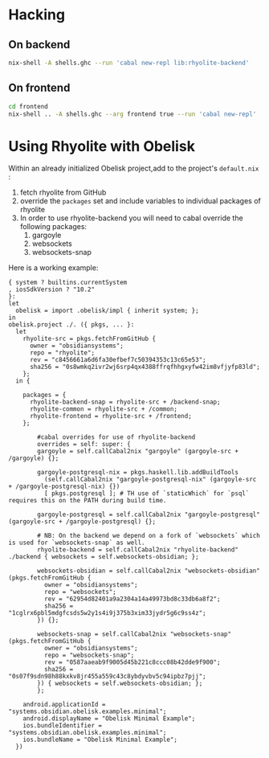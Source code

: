 # Hacking


## On backend

```bash
nix-shell -A shells.ghc --run 'cabal new-repl lib:rhyolite-backend'
```


## On frontend

```bash
cd frontend
nix-shell .. -A shells.ghc --arg frontend true --run 'cabal new-repl'
```
# Using Rhyolite with Obelisk

Within an already initialized Obelisk project,add to the project's `default.nix`  :
 1. fetch rhyolite from GitHub
 1. override the `packages` set and include variables to individual packages of rhyolite
 1. In order to use rhyolite-backend you will need to cabal override the following packages:
    1. gargoyle
    1. websockets
    1. websockets-snap

Here is a working example:
```
{ system ? builtins.currentSystem
, iosSdkVersion ? "10.2"
}:
let
  obelisk = import .obelisk/impl { inherit system; };
in
obelisk.project ./. ({ pkgs, ... }:
  let
    rhyolite-src = pkgs.fetchFromGitHub {
      owner = "obsidiansystems";
      repo = "rhyolite";
      rev = "c8456661a6d6fa30efbef7c50394353c13c65e53";
      sha256 = "0s8wmkq2ivr2wj6srp4qx4388ffrqfhhgxyfw42im8vfjyfp83ld";
    };
  in {

    packages = {
      rhyolite-backend-snap = rhyolite-src + /backend-snap;
      rhyolite-common = rhyolite-src + /common;
      rhyolite-frontend = rhyolite-src + /frontend;
    };

		#cabal overrides for use of rhyolite-backend
		overrides = self: super: {
    	gargoyle = self.callCabal2nix "gargoyle" (gargoyle-src + /gargoyle) {};

    	gargoyle-postgresql-nix = pkgs.haskell.lib.addBuildTools
    	  (self.callCabal2nix "gargoyle-postgresql-nix" (gargoyle-src + /gargoyle-postgresql-nix) {})
    	  [ pkgs.postgresql ]; # TH use of `staticWhich` for `psql` requires this on the PATH during build time.

    	gargoyle-postgresql = self.callCabal2nix "gargoyle-postgresql" (gargoyle-src + /gargoyle-postgresql) {};

    	# NB: On the backend we depend on a fork of `websockets` which is used for `websockets-snap` as well.
    	rhyolite-backend = self.callCabal2nix "rhyolite-backend" ./backend { websockets = self.websockets-obsidian; };

    	websockets-obsidian = self.callCabal2nix "websockets-obsidian" (pkgs.fetchFromGitHub {
    	  owner = "obsidiansystems";
    	  repo = "websockets";
    	  rev = "62954d82401a9a2304a14a49973bd8c33db6a8f2";
    	  sha256 = "1cglrx6pbl5mdgfcsds5w2y1s4i9j375b3xim33jydr5g6c9ss4z";
    	}) {};

    	websockets-snap = self.callCabal2nix "websockets-snap" (pkgs.fetchFromGitHub {
    	  owner = "obsidiansystems";
    	  repo = "websockets-snap";
    	  rev = "0587aaeab9f9005d45b221c8ccc08b42dde9f900";
    	  sha256 = "0s07f9sdn98h88kxkv8jr455a559c43c8ybdyvbv5c94ipbz7pjj";
    	}) { websockets = self.websockets-obsidian; };
		};

    android.applicationId = "systems.obsidian.obelisk.examples.minimal";
    android.displayName = "Obelisk Minimal Example";
    ios.bundleIdentifier = "systems.obsidian.obelisk.examples.minimal";
    ios.bundleName = "Obelisk Minimal Example";
  })
```
